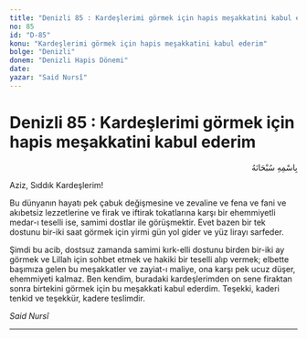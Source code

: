 ```yaml
---
title: "Denizli 85 : Kardeşlerimi görmek için hapis meşakkatini kabul ederim"
no: 85
id: "D-85"
konu: "Kardeşlerimi görmek için hapis meşakkatini kabul ederim"
bolge: "Denizli"
donem: "Denizli Hapis Dönemi"
date: 
yazar: "Said Nursî"
---
```


# Denizli 85 : Kardeşlerimi görmek için hapis meşakkatini kabul ederim

<p class="arabic" dir="rtl" title="Meal: “Her türlü noksan sıfatlardan yüce olan Allah’ın adıyla.”">بِاسْمِهِ سُبْحَانَهُ</p>

Aziz, Sıddık Kardeşlerim!

Bu dünyanın hayatı pek çabuk değişmesine ve zevaline ve fena ve fani ve akıbetsiz lezzetlerine ve firak ve iftirak tokatlarına karşı bir ehemmiyetli medar-ı teselli ise, samimi dostlar ile görüşmektir. Evet bazen bir tek dostunu bir-iki saat görmek için yirmi gün yol gider ve yüz lirayı sarfeder.

Şimdi bu acib, dostsuz zamanda samimi kırk-elli dostunu birden bir-iki ay görmek ve Lillah için sohbet etmek ve hakiki bir teselli alıp vermek; elbette başımıza gelen bu meşakkatler ve zayiat-ı maliye, ona karşı pek ucuz düşer, ehemmiyeti kalmaz. Ben kendim, buradaki kardeşlerimden on sene firaktan sonra birtekini görmek için bu meşakkati kabul ederdim. Teşekki, kaderi tenkid ve teşekkür, kadere teslimdir.

*Said Nursî*

***
